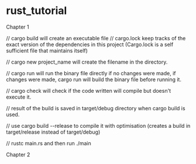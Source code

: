 # rust_tutorial

Chapter 1 

// cargo build will create an executable file
// cargo.lock keep tracks of the exact version of the dependencies in this project (Cargo.lock is a self sufficient file that maintains itself)

// cargo new project_name will create the filename in the directory.

// cargo run will run the binary file directly if no changes were made, if changes were made, cargo run will build the binary file before running it. 

// cargo check will check if the code written will compile but doesn't execute it. 

// result of the build is saved in target/debug directory when cargo build is used. 

// use cargo build --release to compile it with optimisation (creates a build in target/release instead of target/debug)

// rustc main.rs and then run ./main


 Chapter 2